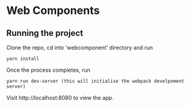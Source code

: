 # Web Components


## Running the project

Clone the repo, cd into 'webcomponent' directory and run

```
yarn install

```


Once the process completes, run

```
yarn run dev-server (this will initialise the webpack develpoment server)

```

Visit http://localhost:8080 to view the app.

